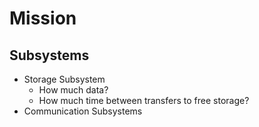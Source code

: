 Mission
==

## Subsystems

- Storage Subsystem
  - How much data?
  - How much time between transfers to free storage?
- Communication Subsystems
